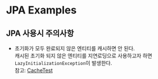 # JPA Examples

## JPA 사용시 주의사항

- 초기화가 모두 완료되지 않은 엔티티를 캐시하면 안 된다.  
캐시된 초기화 되지 않은 엔티티를 지연로딩으로 사용하고자 하면 `LazyInitializationException`이 발생한다.  
참고: [CacheTest](./src/test/java/cache/CacheTest.java)